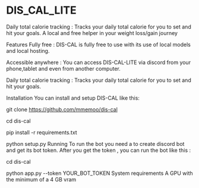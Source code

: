 # DIS_CAL_LITE
Daily total calorie tracking : Tracks your daily total calorie for you to set and hit your goals.
A local and free helper in your weight loss/gain journey

Features
Fully free : DIS-CAL is fully free to use with its use of local models and local hosting.

Accessible anywhere : You can access DIS-CAL-LITE via discord from your phone,tablet and even from another computer.

Daily total calorie tracking : Tracks your daily total calorie for you to set and hit your goals.

Installation
You can install and setup DIS-CAL like this:

git clone https://github.com/mmemoo/dis-cal

cd dis-cal

pip install -r requirements.txt

python setup.py
Running
To run the bot you need a to create discord bot and get its bot token. After you get the token , you can run the bot like this :

cd dis-cal

python app.py --token YOUR_BOT_TOKEN
System requirements
A GPU with the minimum of a 4 GB vram
